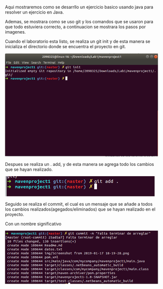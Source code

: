 Aqui mostraremos como se desarrllo un ejercicio basico usando java para resolver un ejercicio en Java.

Ademas, se mostrara como se uso git y los comandos que se usaron para que todo estuviera correcto, a continuacion se mostrara los pasos por imagenes.


Cuando el laboratorio esta listo, se realiza un git init y de esta manera se inicializa el directorio donde se encuentra el proyecto en git.

 ![](img/init.png)


Despues se realiza un . add, y de esta manera se agrega todo los cambios que se hayan realizado.

 ![](img/add.png)

Seguido se realiza el commit, el cual es un mensaje que se añade a todos los cambios realizados(agegados/eliminados) que se hayan realizado en el proyecto.

Con un nombre significativo

![](img/com.png)

